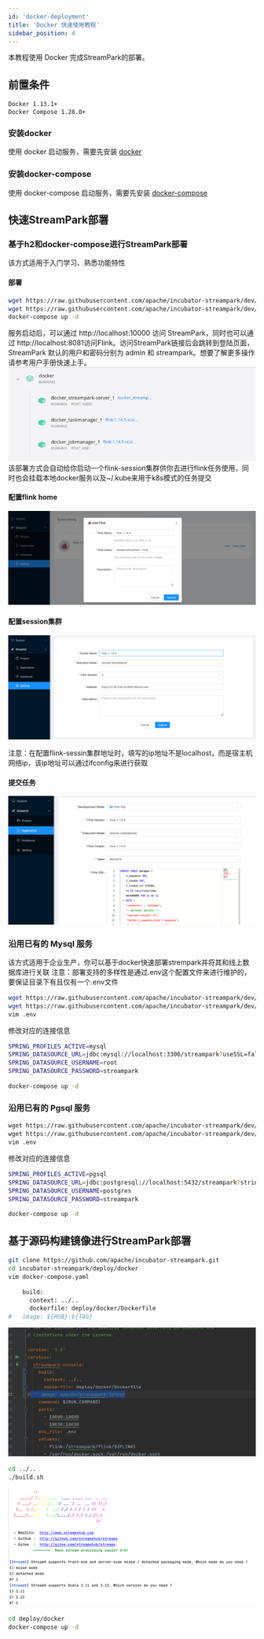 ```yaml
---
id: 'docker-deployment'
title: 'Docker 快速使用教程'
sidebar_position: 4
---
```


本教程使用 Docker 完成StreamPark的部署。
## 前置条件

    Docker 1.13.1+
    Docker Compose 1.28.0+

### 安装docker
使用 docker 启动服务，需要先安装 [docker](https://www.docker.com/)

### 安装docker-compose
使用 docker-compose 启动服务，需要先安装 [docker-compose](https://docs.docker.com/compose/install/)

## 快速StreamPark部署

### 基于h2和docker-compose进行StreamPark部署
该方式适用于入门学习、熟悉功能特性
#### 部署

```sh
wget https://raw.githubusercontent.com/apache/incubator-streampark/dev/deploy/docker/docker-compose.yaml
wget https://raw.githubusercontent.com/apache/incubator-streampark/dev/deploy/docker/.env
docker-compose up -d
```
服务启动后，可以通过 http://localhost:10000 访问 StreamPark，同时也可以通过 http://localhost:8081访问Flink。访问StreamPark链接后会跳转到登陆页面，StreamPark 默认的用户和密码分别为 admin 和 streampark。想要了解更多操作请参考用户手册快速上手。
![](/doc/image/streampark_docker-compose.png)
该部署方式会自动给你启动一个flink-session集群供你去进行flink任务使用，同时也会挂载本地docker服务以及~/.kube来用于k8s模式的任务提交

#### 配置flink home

![](/doc/image/streampark_flinkhome.png)

#### 配置session集群

![](/doc/image/remote.png)

注意：在配置flink-sessin集群地址时，填写的ip地址不是localhost，而是宿主机网络ip，该ip地址可以通过ifconfig来进行获取

#### 提交任务

![](/doc/image/remoteSubmission.png)


### 沿用已有的 Mysql 服务
该方式适用于企业生产，你可以基于docker快速部署strempark并将其和线上数据库进行关联
注意：部署支持的多样性是通过.env这个配置文件来进行维护的，要保证目录下有且仅有一个.env文件
```sh
wget https://raw.githubusercontent.com/apache/incubator-streampark/dev/deploy/docker/docker-compose.yaml
wget https://raw.githubusercontent.com/apache/incubator-streampark/dev/deploy/docker/mysql/.env
vim .env
```
修改对应的连接信息
```sh
SPRING_PROFILES_ACTIVE=mysql
SPRING_DATASOURCE_URL=jdbc:mysql://localhost:3306/streampark?useSSL=false&useUnicode=true&characterEncoding=UTF-8&allowPublicKeyRetrieval=false&useJDBCCompliantTimezoneShift=true&useLegacyDatetimeCode=false&serverTimezone=GMT%2B8
SPRING_DATASOURCE_USERNAME=root
SPRING_DATASOURCE_PASSWORD=streampark
```

```sh
docker-compose up -d
```
### 沿用已有的 Pgsql 服务
```html
wget https://raw.githubusercontent.com/apache/incubator-streampark/dev/deploy/docker/docker-compose.yaml
wget https://raw.githubusercontent.com/apache/incubator-streampark/dev/deploy/docker/pgsql/.env
vim .env
```
修改对应的连接信息
```sh
SPRING_PROFILES_ACTIVE=pgsql
SPRING_DATASOURCE_URL=jdbc:postgresql://localhost:5432/streampark?stringtype=unspecified
SPRING_DATASOURCE_USERNAME=postgres
SPRING_DATASOURCE_PASSWORD=streampark
```
```sh
docker-compose up -d
```

## 基于源码构建镜像进行StreamPark部署
```sh
git clone https://github.com/apache/incubator-streampark.git
cd incubator-streampark/deploy/docker
vim docker-compose.yaml
```

```sh
    build:
      context: ../..
      dockerfile: deploy/docker/Dockerfile
#   image: ${HUB}:${TAG}
```
![](/doc/image/streampark_source_generation_image.png)

```sh
cd ../..
./build.sh
```
![](/doc/image/streampark_build.png)

```sh
cd deploy/docker
docker-compose up -d
```
